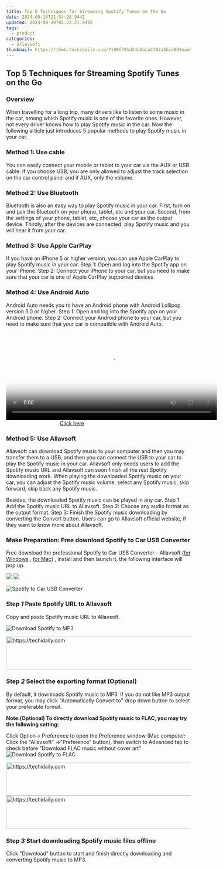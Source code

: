 ```yaml
---
title: Top 5 Techniques for Streaming Spotify Tunes on the Go
date: 2024-09-16T21:54:26.944Z
updated: 2024-09-20T02:22:21.949Z
tags:
  - product
categories:
  - allavsoft
thumbnail: https://thmb.techidaily.com/7190f701d24b2bca2702a5bcd803eaeb74415822adafed338c6c5049f6c7aefb.jpg
---
```


## Top 5 Techniques for Streaming Spotify Tunes on the Go

### Overview

When travelling for a long trip, many drivers like to listen to some music in the car, among which Spotify music is one of the favorite ones. However, not every driver knows how to play Spotify music in the car. Now the following article just introduces 5 popular methods to play Spotify music in your car.

### Method 1: Use cable

You can easily connect your mobile or tablet to your car via the AUX or USB cable. If you choose USB, you are only allowed to adjust the track selection on the car control panel and if AUX, only the volume.

### Method 2: Use Bluetooth

Bluetooth is also an easy way to play Spotify music in your car. First, turn on and pair the Bluetooth on your phone, tablet, etc and your car. Second, from the settings of your phone, tablet, etc, choose your car as the output device. Thirdly, after the devices are connected, play Spotify music and you will hear it from your car.

### Method 3: Use Apple CarPlay

If you have an iPhone 5 or higher version, you can use Apple CarPlay to play Spotify music in your car. Step 1: Open and log into the Spotify app on your iPhone. Step 2: Connect your iPhone to your car, but you need to make sure that your car is one of Apple CarPlay supported devices.

### Method 4: Use Android Auto

Android Auto needs you to have an Android phone with Android Lollipop version 5.0 or higher. Step 1: Open and log into the Spotify app on your Android phone. Step 2: Connect your Android phone to your car, but you need to make sure that your car is compatible with Android Auto.

<!-- affiliate ads begin -->
<span id="1982485">
					<video width="576" height="240" style="cursor:pointer"
           poster="//a.impactradius-go.com/display-clicktoplayimage/1982485.png"
           onclick="if(!this.playClicked){this.play();this.setAttribute('controls',true);this.playClicked=true;}">
	   <source src="//a.impactradius-go.com/display-ad/22993-1982485">
	   <img src="//a.impactradius-go.com/display-clicktoplayimage/1982485.png" style="border: none; height: 100%; width: 100%; object-fit: contain">
	</video>
	<div style="width:360px;text-align:center"><a href="javascript:window.open(decodeURIComponent('https%3A%2F%2Fhomestyler.sjv.io%2Fc%2F5597632%2F1982485%2F22993'), '_blank');void(0);">Click here</a></div>
</span>
<img height="0" width="0" src="https://imp.pxf.io/i/5597632/1982485/22993" style="position:absolute;visibility:hidden;" border="0" />
<!-- affiliate ads end -->

### Method 5: Use Allavsoft

Allavsoft can download Spotify music to your computer and then you may transfer them to a USB, and then you can connect the USB to your car to play the Spotify music in your car. Allavsoft only needs users to add the Spotify music URL and Allavsoft can soon finish all the rest Spotify downloading work. When playing the downloaded Spotify music on your car, you can adjust the Spotify music volume, select any Spotify music, skip forward, skip back any Spotify music.

Besides, the downloaded Spotify music can be played in any car. Step 1: Add the Spotify music URL to Allavsoft. Step 2: Choose any audio format as the output format. Step 3: Finish the Spotify music downloading by converting the Convert button. Users can go to Allavsoft official website, if they want to know more about Allavsoft.

### Make Preparation: Free download Spotify to Car USB Converter

Free download the professional Spotify to Car USB Converter - Allavsoft ([for Windows](https://tools.techidaily.com/allavsoft/products/) , [for Mac](https://tools.techidaily.com/allavsoft/products/)) , install and then launch it, the following interface will pop up.

[![](https://www.allavsoft.com/how-to/../images/how-to/free-download-win.jpg)](https://tools.techidaily.com/allavsoft/products/) [![](https://www.allavsoft.com/how-to/../images/how-to/free-download-mac.jpg)](https://tools.techidaily.com/allavsoft/products/)

![Spotify to Car USB Converter](https://www.allavsoft.com/how-to/../images/allavsoft/screen-shot-600.jpg)

### Step _1_ Paste Spotify URL to Allavsoft

Copy and paste Spotify music URL to Allavsoft.

![Download Spotify to MP3](https://www.allavsoft.com/how-to/../images/how-to/spotify-to-mp3/download-and-convert-spotify-to-mp3.jpg)

<!-- affiliate ads begin -->
<a href="https://arkmc.pxf.io/c/5597632/352555/5172" target="_top" id="352555">
  <img src="//a.impactradius-go.com/display-ad/5172-352555" border="0" alt="https://techidaily.com" width="720" height="90"/>
</a>
<img height="0" width="0" src="https://arkmc.pxf.io/i/5597632/352555/5172" style="position:absolute;visibility:hidden;" border="0" />
<!-- affiliate ads end -->

### Step _2_ Select the exporting format (Optional)

By default, it downloads Spotify music to MP3\. If you do not like MP3 output format, you may click "Automatically Convert to" drop down button to select your preferable format.

**Note:(Optional) To directly download Spotify music to FLAC, you may try the following setting:**

Click Option-> Preference to open the Preference window (Mac computer: Click the "Allavsoft" ->"Preference" button), then switch to Advanced tap to check before "Download FLAC music without cover art" ![Download Spotify to FLAC](https://www.allavsoft.com/how-to/../images/how-to/spotify-to-mp3/spotify-to-flac.jpg)

<!-- affiliate ads begin -->
<a href="https://unicoeye.pxf.io/c/5597632/2134495/18498" target="_top" id="2134495">
  <img src="//a.impactradius-go.com/display-ad/18498-2134495" border="0" alt="https://techidaily.com" width="728" height="90"/>
</a>
<img height="0" width="0" src="https://unicoeye.pxf.io/i/5597632/2134495/18498" style="position:absolute;visibility:hidden;" border="0" />
<!-- affiliate ads end -->

<!-- affiliate ads begin -->
<a href="https://ephamedtechinc.pxf.io/c/5597632/2136612/26400" target="_top" id="2136612">
  <img src="//a.impactradius-go.com/display-ad/26400-2136612" border="0" alt="https://techidaily.com" width="728" height="90"/>
</a>
<img height="0" width="0" src="https://ephamedtechinc.pxf.io/i/5597632/2136612/26400" style="position:absolute;visibility:hidden;" border="0" />
<!-- affiliate ads end -->

### Step _3_ Start downloading Spotify music files offline

Click "Download" button to start and finish directly downloading and converting Spotify music to MP3.

<ins class="adsbygoogle"
     style="display:block"
     data-ad-format="autorelaxed"
     data-ad-client="ca-pub-7571918770474297"
     data-ad-slot="1223367746"></ins>

<ins class="adsbygoogle"
     style="display:block"
     data-ad-client="ca-pub-7571918770474297"
     data-ad-slot="8358498916"
     data-ad-format="auto"
     data-full-width-responsive="true"></ins>

